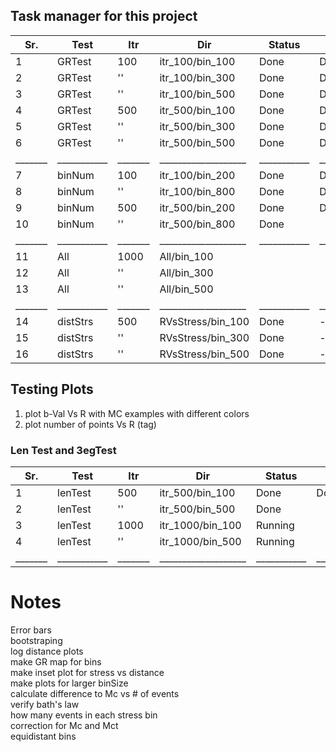 ## Task manager for this project

| Sr.  	| Test  	| Itr  	| Dir  	            | Status  	| Figure    |
|---	|---	    |---	|---	            |---	    |---        |
| 1  	| GRTest  	| 100   | itr_100/bin_100  	| Done      | Done      |
| 2  	| GRTest  	| ''    | itr_100/bin_300  	| Done  	| Done      |
| 3  	| GRTest  	| ''    | itr_100/bin_500  	| Done      | Done      |
| 4  	| GRTest  	| 500   | itr_500/bin_100  	| Done  	| Done      |
| 5  	| GRTest  	| ''    | itr_500/bin_300  	| Done  	| Done      |
| 6  	| GRTest  	| ''    | itr_500/bin_500  	| Done      | Done      |
|_______|___________|_______|___________________|___________|___________|
| 7  	| binNum  	| 100   | itr_100/bin_200  	| Done      | Done      |
| 8  	| binNum  	| ''    | itr_100/bin_800  	| Done  	| Done      |
| 9  	| binNum  	| 500   | itr_500/bin_200  	| Done  	| Done      |
| 10  	| binNum  	| ''    | itr_500/bin_800  	| Done  	|           |
|_______|___________|_______|___________________|___________|___________|
| 11  	| All  	    | 1000 	| All/bin_100    	|   	    |           |
| 12  	| All     	| ''  	| All/bin_300	    |           |           |
| 13  	| All     	| ''  	| All/bin_500    	|           |           |
|_______|___________|_______|___________________|___________|___________|
| 14  	| distStrs 	| 500  	| RVsStress/bin_100 | Done      |    -      |
| 15  	| distStrs 	| ''  	| RVsStress/bin_300	| Done      |    -      |
| 16  	| distStrs 	| ''  	| RVsStress/bin_500	| Done      |    -      |


## Testing Plots
1. plot b-Val Vs R with MC examples with different colors
2. plot number of points Vs R (tag)

### Len Test and 3egTest  
| Sr.  	| Test  	| Itr  	| Dir  	            | Status  	| Figure    |
|---	|---	    |---	|---	            |---	    |---        |
| 1  	| lenTest  	| 500   | itr_500/bin_100  	| Done      | Done      |
| 2  	| lenTest  	| ''    | itr_500/bin_500  	| Done  	|           |
| 3  	| lenTest  	| 1000  | itr_1000/bin_100 	| Running   |           |
| 4  	| lenTest  	| ''    | itr_1000/bin_500 	| Running   |           |
|_______|___________|_______|___________________|___________|___________|

# Notes  
Error bars  
bootstraping  
log distance plots  
make GR map for bins  
make inset plot for stress vs distance  
make plots for larger binSize  
calculate difference to Mc vs # of events  
verify bath's law  
how many events in each stress bin  
correction for Mc and Mct  
equidistant bins  

